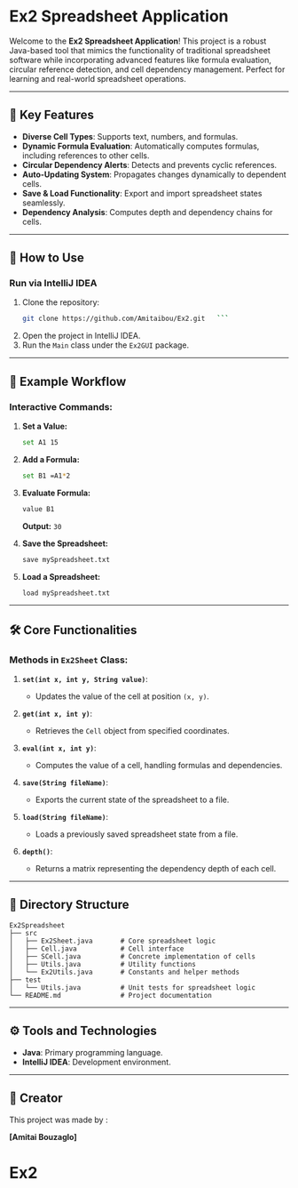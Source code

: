 # Ex2 Spreadsheet Application

Welcome to the **Ex2 Spreadsheet Application**! This project is a robust Java-based tool that mimics the functionality of traditional spreadsheet software while incorporating advanced features like formula evaluation, circular reference detection, and cell dependency management. Perfect for learning and real-world spreadsheet operations.

---

## 🌟 Key Features

- **Diverse Cell Types**: Supports text, numbers, and formulas.
- **Dynamic Formula Evaluation**: Automatically computes formulas, including references to other cells.
- **Circular Dependency Alerts**: Detects and prevents cyclic references.
- **Auto-Updating System**: Propagates changes dynamically to dependent cells.
- **Save & Load Functionality**: Export and import spreadsheet states seamlessly.
- **Dependency Analysis**: Computes depth and dependency chains for cells.

---

## 🚀 How to Use

### Run via IntelliJ IDEA
1. Clone the repository:
   ```bash
   git clone https://github.com/Amitaibou/Ex2.git   ```

   ```
2. Open the project in IntelliJ IDEA.
3. Run the `Main` class under the `Ex2GUI` package.

---

## 📘 Example Workflow

### Interactive Commands:
1. **Set a Value:**
   ```bash
   set A1 15
   ```

2. **Add a Formula:**
   ```bash
   set B1 =A1*2
   ```

3. **Evaluate Formula:**
   ```bash
   value B1
   ```
   **Output:** `30`

4. **Save the Spreadsheet:**
   ```bash
   save mySpreadsheet.txt
   ```

5. **Load a Spreadsheet:**
   ```bash
   load mySpreadsheet.txt
   ```

---

## 🛠 Core Functionalities

### **Methods in `Ex2Sheet` Class:**

1. **`set(int x, int y, String value)`**:
    - Updates the value of the cell at position `(x, y)`.

2. **`get(int x, int y)`**:
    - Retrieves the `Cell` object from specified coordinates.

3. **`eval(int x, int y)`**:
    - Computes the value of a cell, handling formulas and dependencies.

4. **`save(String fileName)`**:
    - Exports the current state of the spreadsheet to a file.

5. **`load(String fileName)`**:
    - Loads a previously saved spreadsheet state from a file.

6. **`depth()`**:
    - Returns a matrix representing the dependency depth of each cell.

---

## 📂 Directory Structure

```
Ex2Spreadsheet
├── src
│   ├── Ex2Sheet.java       # Core spreadsheet logic
│   ├── Cell.java           # Cell interface
│   ├── SCell.java          # Concrete implementation of cells
│   ├── Utils.java          # Utility functions
│   └── Ex2Utils.java       # Constants and helper methods
├── test
│   └── Utils.java          # Unit tests for spreadsheet logic
└── README.md               # Project documentation
```

---

## ⚙️ Tools and Technologies

- **Java**: Primary programming language.
- **IntelliJ IDEA**: Development environment.

---

## 👤 Creator

This project was made by :

**[Amitai Bouzaglo]**  

# Ex2